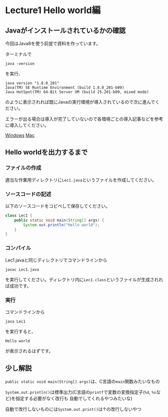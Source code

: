# Lecture1 Hello world編

## Javaがインストールされているかの確認
今回はJava8を使う前提で資料を作っています。

ターミナルで

```
java -version
```

を実行、

```
java version "1.8.0_201"
Java(TM) SE Runtime Environment (build 1.8.0_201-b09)
Java HotSpot(TM) 64-Bit Server VM (build 25.201-b09, mixed mode)
```

のように表示されれば既にJavaの実行環境が導入されているので次に進んでください。

エラーが出る場合は導入が完了していないので各環境ごとの導入記事などを参考に導入してください。

[Windows](https://eng-entrance.com/java-install-jdk-windows)
[Mac](https://eng-entrance.com/java-install-jdk-mac)

## Hello worldを出力するまで

### ファイルの作成
適当な作業用ディレクトリに`Lec1.java`というファイルを作成してください。

### ソースコードの記述
以下のソースコードをコピペして保存してください。

```java:Lec1.java
class Lec1 {
    public static void main(String[] args) {
        System.out.println("Hello world");
    }
}
```

### コンパイル
Lec1.javaと同じディレクトリでコマンドラインから

```
javac Lec1.java
```

を実行してください。ディレクトリ内に`Lec1.class`というファイルが生成されれば成功です。

### 実行
コマンドラインから

```
java Lec1
```
を実行すると、

```
Hello world
```
が表示されるはずです。

## 少し解説

`public static void main(String[] args)`は、C言語の`main`関数みたいなもの

`System.out.println()`は標準出力(C言語の`printf`で変数の変換指定子(`%d`, `%s`など)を指定する必要がなく改行も
自動でしてくれるやつみたいな)

自動で改行しないものには`System.out.print()`は↑の改行しないやつ
